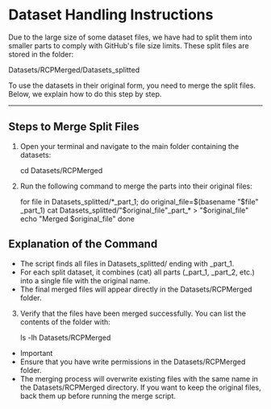 # Dataset Handling Instructions

Due to the large size of some dataset files, we have had to split them into smaller parts to comply with GitHub's file size limits. These split files are stored in the folder:

Datasets/RCPMerged/Datasets_splitted


To use the datasets in their original form, you need to merge the split files. Below, we explain how to do this step by step.

---

## **Steps to Merge Split Files**

1. Open your terminal and navigate to the main folder containing the datasets:

   cd Datasets/RCPMerged

2. Run the following command to merge the parts into their original files:

    for file in Datasets_splitted/*_part_1; do
        original_file=$(basename "$file" _part_1)
        cat Datasets_splitted/"$original_file"_part_* > "$original_file"
        echo "Merged $original_file"
    done

## Explanation of the Command
* The script finds all files in Datasets_splitted/ ending with _part_1.
* For each split dataset, it combines (cat) all parts (_part_1, _part_2, etc.) into a single file with the original name.
* The final merged files will appear directly in the Datasets/RCPMerged folder.

3. Verify that the files have been merged successfully. You can list the contents of the folder with:

    ls -lh Datasets/RCPMerged

* Important
* Ensure that you have write permissions in the Datasets/RCPMerged folder.
* The merging process will overwrite existing files with the same name in the Datasets/RCPMerged directory. If you want to keep the original files, back them up before running the merge script.